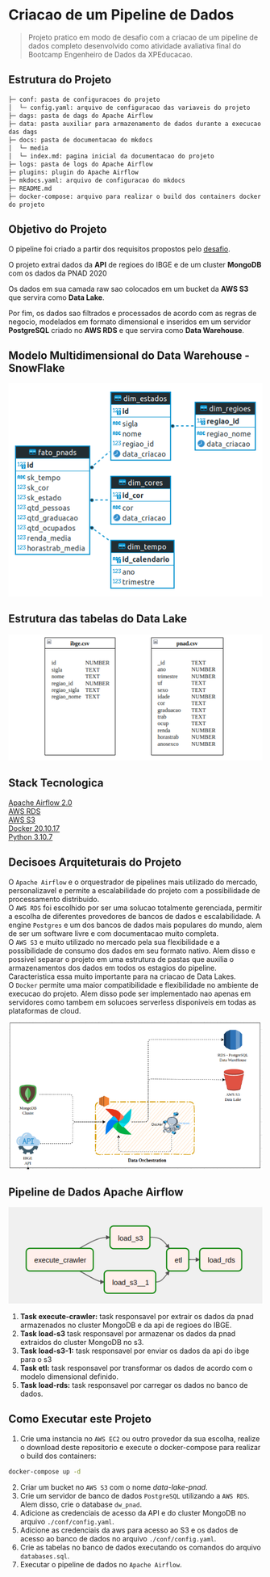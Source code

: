 # Criacao de um Pipeline de Dados

> Projeto pratico em modo de desafio com a criacao de um pipeline de dados completo desenvolvido como atividade avaliativa final do Bootcamp Engenheiro de Dados da XPEducacao.
## **Estrutura do Projeto**

    ├─ conf: pasta de configuracoes do projeto
    │  └─ config.yaml: arquivo de configuracao das variaveis do projeto
    ├─ dags: pasta de dags do Apache Airflow
    ├─ data: pasta auxiliar para armazenamento de dados durante a execucao das dags
    ├─ docs: pasta de documentacao do mkdocs
    │  └─ media
    │  └─ index.md: pagina inicial da documentacao do projeto
    ├─ logs: pasta de logs do Apache Airflow
    ├─ plugins: plugin do Apache Airflow
    ├─ mkdocs.yaml: arquivo de configuracao do mkdocs
    ├─ README.md
    ├─ docker-compose: arquivo para realizar o build dos containers docker do projeto


## **Objetivo do Projeto**

O pipeline foi criado a partir dos requisitos propostos pelo [desafio](media/desafio_xp.pdf).

O projeto extrai dados da **API** de regioes do IBGE e de um cluster **MongoDB** com os dados da PNAD 2020

Os dados em sua camada raw sao colocados em um bucket da **AWS S3** que servira como **Data Lake**.

Por fim, os dados sao filtrados e processados de acordo com as regras de negocio, modelados em formato dimensional e inseridos em um servidor **PostgreSQL** criado no **AWS RDS** e que servira como **Data Warehouse**.  

## **Modelo Multidimensional do Data Warehouse - SnowFlake**
![model_dw_desafio](media/dw_model.png)

## **Estrutura das tabelas do Data Lake**
![model_dw_desafio](media/datalake_model.png)


## **Stack Tecnologica**

[Apache Airflow 2.0](https://airflow.apache.org/)  
[AWS RDS](https://aws.amazon.com/pt/rds/)  
[AWS S3](https://aws.amazon.com/pt/s3/)  
[Docker 20.10.17](https://www.docker.com/)  
[Python 3.10.7](https://www.python.org/)    

## **Decisoes Arquiteturais do Projeto**

O `Apache Airflow` e o orquestrador de pipelines mais utilizado do mercado, personalizavel e permite a escalabilidade do projeto com a possibilidade de processamento distribuido.  
O `AWS RDS` foi escolhido por ser uma solucao totalmente gerenciada, permitir a escolha de diferentes provedores de bancos de dados e escalabilidade. A engine `Postgres` e um dos bancos de dados mais populares do mundo, alem de ser um software livre e com documentacao muito completa.  
O `AWS S3` e muito utilizado no mercado pela sua flexibilidade e a possibilidade de consumo dos dados
em seu formato nativo. Alem disso e possivel separar o projeto em uma estrutura de pastas que auxilia o 
armazenamentos dos dados em todos os estagios do pipeline. Caracteristica essa muito importante para na criacao de Data Lakes.  
O `Docker` permite uma maior compatibilidade e flexibilidade no ambiente de execucao do projeto. Alem disso
pode ser implementado nao apenas em servidores como tambem em solucoes serverless disponiveis em todas as 
plataformas de cloud.    


![arquitetura](media/arquitetura.png)

## **Pipeline de Dados Apache Airflow**
![pipeline_dados](media/pipeline.png)  
1. **Task execute-crawler:** task responsavel por extrair os dados da pnad armazenados no cluster MongoDB e da api de regioes do IBGE.  
2. **Task load-s3** task responsavel por armazenar os dados da pnad extraidos do cluster MongoDB no s3. 
3. **Task load-s3-1:** task responsavel por enviar os dados da api do ibge para o s3 
4. **Task etl:** task responsavel por transformar os dados de acordo com o modelo dimensional definido. 
5. **Task load-rds:** task responsavel por carregar os dados no banco de dados. 
## **Como Executar este Projeto**

1. Crie uma instancia no `AWS EC2` ou outro provedor da sua escolha, realize o download deste repositorio e execute o docker-compose para realizar o build dos containers:  
```bash
docker-compose up -d
```  
2. Criar um bucket no `AWS S3` com o nome *data-lake-pnad*.  
3. Crie um servidor de banco de dados `PostgreSQL` utilizando a `AWS RDS`. Alem disso, crie o database `dw_pnad`.  
4. Adicione as credenciais de acesso da API e do cluster MongoDB no arquivo `./conf/config.yaml`.  
5. Adicione as credenciais da aws para acesso ao S3 e os dados de acesso ao banco de dados no arquivo `./conf/config.yaml`.  
6. Crie as tabelas no banco de dados executando os comandos do arquivo `databases.sql`.  
7. Executar o pipeline de dados no `Apache Airflow`.